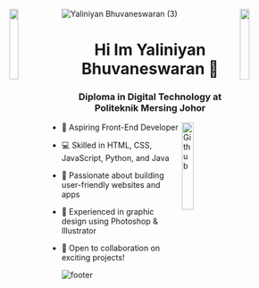 
![Yaliniyan Bhuvaneswaran (3)](https://github.com/user-attachments/assets/bb14fdea-07ed-4db4-a5cd-b0d353bdb252)
<img align="left" src="https://user-images.githubusercontent.com/65187002/144930161-2f783401-8d27-4fdf-a2f7-cc0ba32f1f1f.gif" width="18%" style="display:inline;"><img align="right" src="https://user-images.githubusercontent.com/65187002/144930161-2f783401-8d27-4fdf-a2f7-cc0ba32f1f1f.gif" width="18%" style="display:inline;">


<h1 align="center">Hi Im Yaliniyan Bhuvaneswaran 👋</h1>

<h3 align="center">Diploma in Digital Technology at Politeknik Mersing Johor</h3>

<img width="20%" align="right" alt="Github" src="https://raw.githubusercontent.com/onimur/.github/master/.resources/git-header.svg" />

- 🚀 Aspiring Front-End Developer
  
- 💻 Skilled in HTML, CSS, JavaScript, Python, and Java
  
- 🌟 Passionate about building user-friendly websites and apps
  
- 🎨 Experienced in graphic design using Photoshop & Illustrator
  
- 🤝 Open to collaboration on exciting projects!


![footer](https://user-images.githubusercontent.com/59575502/127335603-f2ca1bc8-1fdc-4bd6-8dd6-66358fb089a4.png)


